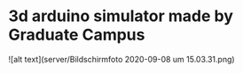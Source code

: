 # 3d arduino simulator made by Graduate Campus
![alt text](server/Bildschirmfoto 2020-09-08 um 15.03.31.png)
